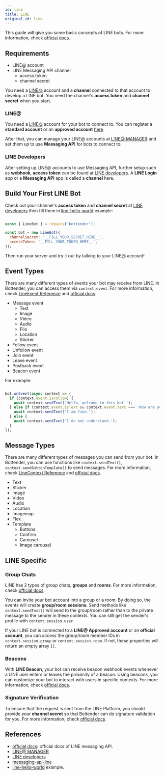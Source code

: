 ```yaml
---
id: line
title: LINE
original_id: line
---
```

This guide will give you some basic concepts of LINE bots. For more information, check [official docs](https://developers.line.me/en/docs/messaging-api/building-bot/).

## Requirements

-   LINE@ account
-   LINE Messaging API channel
    -   access token
    -   channel secret

You need a [LINE@](http://at.line.me/) account and a **channel** connected to that account to develop a LINE bot. You need the channel's **access token** and **channel secret** when you start.

### LINE@

You need a [LINE@](http://at.line.me/) account for your bot to connect to. You can register a **standard account** or an **approved account** [here](https://entry-at.line.me/).

After that, you can manage your LINE@ accounts at [LINE@ MANAGER](https://admin-official.line.me/) and set them up to use **Messaging API** for bots to connect to.

### LINE Developers

After setting up LINE@ accounts to use Messaging API, further setup such as **webhook**, **access token** can be found at [LINE developers](https://developers.line.me). A **LINE Login** app or a **Messaging API** app is called a **channel** here.

## Build Your First LINE Bot

Check out your channel's **access token** and **channel secret** at [LINE developers](https://developers.line.me) then fill them in [line-hello-world](https://github.com/Yoctol/bottender/blob/master/examples/line-hello-world/index.js) example:

```js

const { LineBot } = require('bottender');

const bot = new LineBot({
  channelSecret: '__FILL_YOUR_SECRET_HERE__',
  accessToken: '__FILL_YOUR_TOKEN_HERE__',
});

```

Then run your server and try it out by talking to your LINE@ account!

## Event Types

There are many different types of events your bot may receive from LINE. In Bottender, you can access them via `context.event`. For more information, check [LineEvent Reference](api-lineevent) and [official docs](https://developers.line.me/en/docs/messaging-api/reference/#webhook-event-objects).

-   Message event
    -   Text
    -   Image
    -   Video
    -   Audio
    -   File
    -   Location
    -   Sticker
-   Follow event
-   Unfollow event
-   Join event
-   Leave event
-   Postback event
-   Beacon event

For example:

```js

bot.onEvent(async context => {
  if (context.event.isFollow) {
    await context.sendText('Hello, welcome to this bot!');
  } else if (context.event.isText && context.event.text === 'How are you?') {
    await context.sendText('I am fine.');
  } else {
    await context.sendText('I do not understand.');
  }
});

```

## Message Types

There are many different types of messages you can send from your bot. In Bottender, you can use functions like `context.sendText()`, `context.sendButtonTemplate()` to send messages. For more information, check [LineContext Reference](api-linecontext) and [official docs](https://developers.line.me/en/docs/messaging-api/message-types/).

-   Text
-   Sticker
-   Image
-   Video
-   Audio
-   Location
-   Imagemap
-   Flex
-   Template
    -   Buttons
    -   Confirm
    -   Carousel
    -   Image carousel

## LINE Specific

### Group Chats

LINE has 2 types of group chats, **groups** and **rooms**. For more information, check [official docs](https://developers.line.me/en/docs/messaging-api/group-chats/).

You can invite your bot account into a group or a room. By doing so, the events will create **group/room sessions**. Send methods like `context.sendText()` will send to the group/room rather than to the private message to the sender in these contexts. You can still get the sender's profile with `context.session.user`.

If your LINE bot is connected to a **LINE@ Approved account** or an **official account**, you can access the group/room member IDs in `context.session.group` or `context.session.room`. If not, these properties will return an empty array `[]`.

### Beacons

With **LINE Beacon**, your bot can receive beacon webhook events whenever a LINE user enters or leaves the proximity of a beacon. Using beacons, you can customize your bot to interact with users in specific contexts. For more information, check [official docs](https://developers.line.me/en/docs/messaging-api/using-beacons/).

### Signature Verification

To ensure that the request is sent from the LINE Platform, you should provide your **channel secret** so that Bottender can do signature validation for you. For more information, check [official docs](https://developers.line.me/en/docs/messaging-api/reference/#signature-validation).

## References

-   [official docs](https://developers.line.me/en/docs/messaging-api/overview/): official docs of LINE messaging API.
-   [LINE@ MANAGER](https://admin-official.line.me/)
-   [LINE developers](https://developers.line.me)
-   [messaging-api-line](https://github.com/Yoctol/messaging-apis/tree/master/packages/messaging-api-line)
-   [line-hello-world](https://github.com/Yoctol/bottender/blob/master/examples/line-hello-world/index.js) example.
